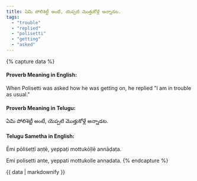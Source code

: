 ```yaml
---
title: ఏమి పోలిశెట్టీ అంటే, యెప్పటి మొత్తుకోళ్లే అన్నాడట.
tags:
  - "trouble"
  - "replied"
  - "polisetti"
  - "getting"
  - "asked"
---
```


{% capture data %}
#### Proverb Meaning in English:
When Polisetti was asked how he was getting on, he replied "I am in trouble as usual."

#### Proverb Meaning in Telugu:
ఏమి పోలిశెట్టీ అంటే, యెప్పటి మొత్తుకోళ్లే అన్నాడట.

#### Telugu Sametha in English:
Ēmi pōliśeṭṭī aṇṭē, yeppaṭi mottukōḷlē annāḍaṭa.

Emi polisetti ante, yeppati mottukolle annadata.
{% endcapture %}

{{ data | markdownify }}

